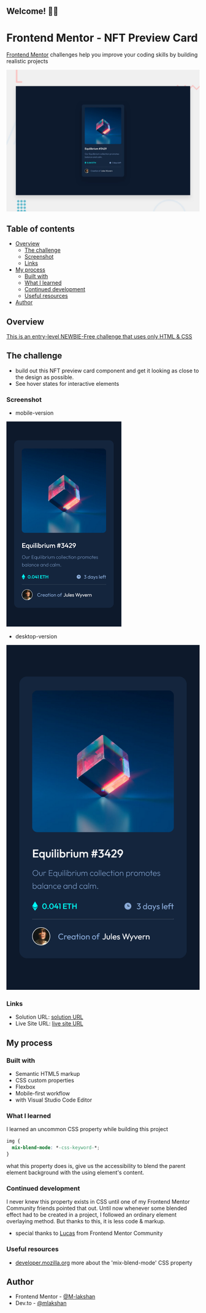## Welcome! 👋🏼

# Frontend Mentor - NFT Preview Card

[Frontend Mentor](https://www.frontendmentor.io) challenges help you improve your coding skills by building realistic projects

![This is the design preview for the NFT Preview Card coding challenge](./%23NFT%20Preview%20Card%20Component%20Main/%23Frontend%20Mentor/design/desktop-preview.jpg)

## Table of contents    

- [Overview](#overview)
  - [The challenge](#the-challenge)
  - [Screenshot](#screenshot)
  - [Links](#links)
- [My process](#my-process)
  - [Built with](#built-with)
  - [What I learned](#what-i-learned)
  - [Continued development](#continued-development)
  - [Useful resources](#useful-resources)
- [Author](#author)

## Overview

[This is an entry-level NEWBIE-Free challenge that uses only HTML & CSS](https://www.frontendmentor.io/challenges/nft-preview-card-component-SbdUL_w0U)

## The challenge

- build out this NFT preview card component and get it looking as close to the design as possible.
- See hover states for interactive elements

### Screenshot

- mobile-version 
<img src="./docs/solutions/NFT-Preview-Card-Main-mobile.png" width="300" height="auto">
 
- desktop-version <br/>
<img src="./docs/solutions/NFT-Preview-Card-Main-mobile.png" width="600" height="auto">

### Links

- Solution URL: [solution URL](https://www.frontendmentor.io/solutions/simple-nft-preview-card-component-using-only-html-and-css-gxSaNPGZiA)
- Live Site URL: [live site URL](https://m-lakshan.github.io/FM_Challenge-NFT-Preview-Card-Component-Main/)

## My process

### Built with

- Semantic HTML5 markup
- CSS custom properties
- Flexbox
- Mobile-first workflow
- with Visual Studio Code Editor

### What I learned

I learned an uncommon CSS property while building this project

```css
img {
  mix-blend-mode: *-css-keyword-*;
}
```

what this property does is, give us the accessibility to blend the parent element background with the using element's content.

### Continued development

I never knew this property exists in CSS until one of my Frontend Mentor Community friends pointed that out. Until now whenever some blended effect had to be created in a project, I followed an ordinary element overlaying method. But thanks to this, it is less code & markup.

- special thanks to [Lucas](https://www.frontendmentor.io/profile/correlucas) from Frontend Mentor Community

### Useful resources

- [developer.mozilla.org](https://developer.mozilla.org/en-US/docs/Web/CSS/mix-blend-mode) more about the 'mix-blend-mode' CSS property 

## Author

- Frontend Mentor - [@M-lakshan](https://www.frontendmentor.io/profile/M-lakshan)
- Dev.to - [@mlakshan](https://dev.to/mlakshan)

